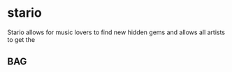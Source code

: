 # stario

Stario allows for music lovers to find new hidden gems and allows all artists to get the 
## BAG
